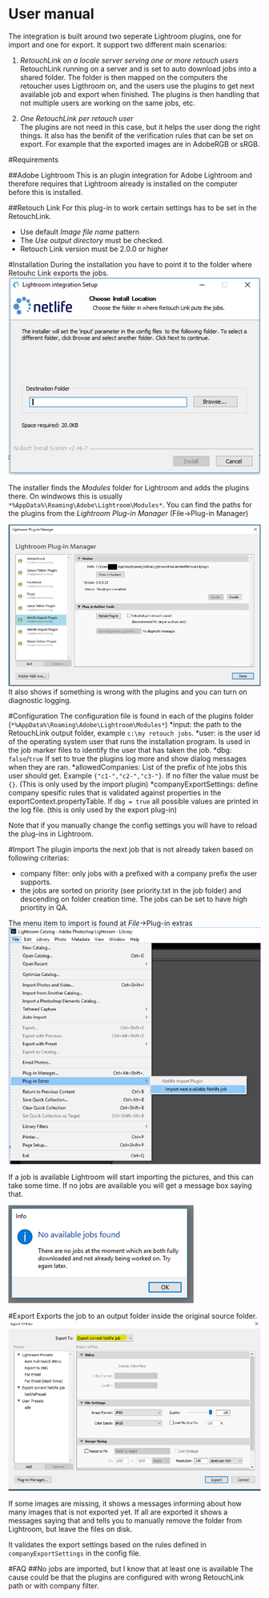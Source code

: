 User manual
=====================
The integration is built around two seperate Lightroom plugins, one for import and one for export.
It support two different main scenarios: 

1. *RetouchLink on a locale server serving one or more retouch users*  
RetouchLink running on a server and is set to auto download jobs into a shared folder. The folder is then mapped on the computers the retoucher uses Ligthroom  on, and the users use the plugins to get next available job and export when finished. The plugins is then handling that not multiple users are working on the same jobs, etc.

2. *One RetouchLink per retouch user*  
The plugins are not need in this case, but it helps the user dong the right things. It also has the benifit of the verification rules that can be set on export. For example that the exported images are in AdobeRGB or sRGB.


#Requirements

##Adobe Lightroom
This is an plugin integration for Adobe Lightroom and therefore requires that Lightroom already is installed on the computer before this is installed.

##Retouch Link
For this plug-in to work certain settings has to be set in the RetouchLink.
* Use default *Image file name* pattern
* The *Use output directory* must be checked.
* Retouch Link version must be 2.0.0 or higher

#Installation
During the installation you have to point it to the folder where Retouhc Link exports the  jobs.
![Choose the folder where Retoruc Link exports jobs](installer-RL-folder.PNG?raw=true "Choose folder")

The installer finds the *Modules* folder for Lightroom and adds the plugins there. On windwows this is usually ` *%AppData%\Roaming\Adobe\Lightroom\Modules* `. You can find the paths for the plugins from the *Lightroom Plug-in Manager* (File->Plug-in Manager)

![Plug-in Manager](plugin-manager.png?raw=true "Plug-in Manager")
It also shows if something is wrong with the plugins and you can turn on diagnostic logging.

#Configuration
The configuration file is found in each of the plugins folder (` *%AppData%\Roaming\Adobe\Lightroom\Modules* `)
*input: the path to the RetouchLink output folder, example `c:\my retouch jobs`.
*user: is the user id  of the operating system user that runs the installation program. Is used in the job marker files to identify the user that has taken the job.
*dbg: `false`/`true` If set to true the plugins log more and show dialog messages when they are ran. 
*allowedCompanies: List of the prefix of hte jobs this user should get. Example `{"c1-","c2-","c3-"}`. If no filter the value must be `{}`. (This is only used by the import plugin)
*companyExportSettings:  define company spesific rules that is validated against properties in the exportContext.propertyTable. If `dbg = true` all possible values are printed in the log file.  (this is only used by the export plug-in)

Note that if you manually change the config settings you will have to reload the plug-ins in Lightroom.

#Import
The plugin imports the next job that is not already taken based on following criterias:
- company filter: only jobs with a prefixed with a company prefix the user supports.
- the jobs are sorted on priority (see priority.txt in the job folder) and descending on folder creation time. The jobs can be set to have high priortity in QA.

The menu item to import is found at *File*->Plug-in extras ![Get next job](import-menu.png?raw=true "Get next job")

If a job is available Lightroom will start importing the pictures, and this can take some time. If no jobs are available you will get a message box saying that.

![No jobs-available message dialog](no-jobs-available.PNG?raw=true "No jobs-available message")

#Export
Exports the job to an output folder inside the original source folder.
![Lightroom export dialog](export.png?raw=true "Export dialog")

If some images are missing, it shows a messages informing about how many images that is not exported yet. If all are exported it shows a messages saying that and tells you to manually remove the folder from Lightroom, but leave the files on disk. 

It validates the export settings based on the rules defined in `companyExportSettings` in the config file. 


#FAQ
##No jobs are imported, but I know that at least one is available
The cause could be that the plugins are configured with wrong RetouchLink path or with company filter.
